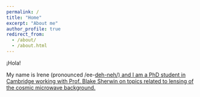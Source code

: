 ```yaml
---
permalink: /
title: "Home"
excerpt: "About me"
author_profile: true
redirect_from: 
  - /about/
  - /about.html
---
```


¡Hola!

My name is Irene (pronounced /ee-<ins>deh<ins/>-neh/) and I am a PhD student in Cambridge working with Prof. Blake Sherwin on topics related to lensing of the cosmic microwave background.
